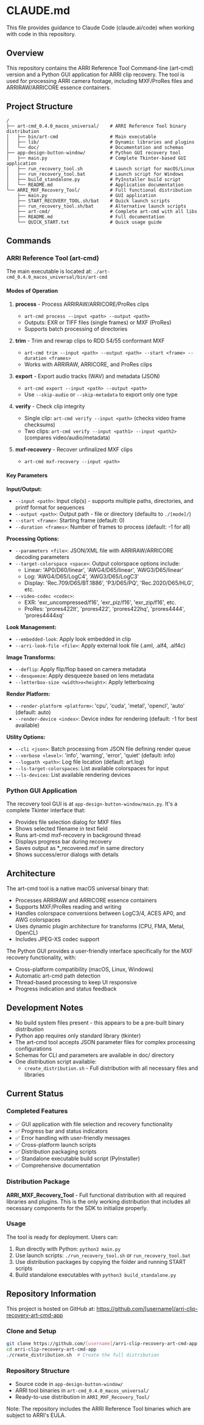 # CLAUDE.md

This file provides guidance to Claude Code (claude.ai/code) when working with code in this repository.

## Overview

This repository contains the ARRI Reference Tool Command-line (art-cmd) version and a Python GUI application for ARRI clip recovery. The tool is used for processing ARRI camera footage, including MXF/ProRes files and ARRIRAW/ARRICORE essence containers.

## Project Structure

```
/
├── art-cmd_0.4.0_macos_universal/    # ARRI Reference Tool binary distribution
│   ├── bin/art-cmd                   # Main executable
│   ├── lib/                          # Dynamic libraries and plugins
│   └── doc/                          # Documentation and schemas
├── app-design-button-window/         # Python GUI recovery tool
│   ├── main.py                       # Complete Tkinter-based GUI application
│   ├── run_recovery_tool.sh          # Launch script for macOS/Linux
│   ├── run_recovery_tool.bat         # Launch script for Windows
│   ├── build_standalone.py           # PyInstaller build script
│   └── README.md                     # Application documentation
└── ARRI_MXF_Recovery_Tool/           # Full functional distribution
    ├── main.py                       # GUI application
    ├── START_RECOVERY_TOOL.sh/bat    # Quick launch scripts
    ├── run_recovery_tool.sh/bat      # Alternative launch scripts
    ├── art-cmd/                      # Complete art-cmd with all libs
    ├── README.md                     # Full documentation
    └── QUICK_START.txt               # Quick usage guide
```

## Commands

### ARRI Reference Tool (art-cmd)

The main executable is located at: `./art-cmd_0.4.0_macos_universal/bin/art-cmd`

#### Modes of Operation

1. **process** - Process ARRIRAW/ARRICORE/ProRes clips
   - `art-cmd process --input <path> --output <path>`
   - Outputs: EXR or TIFF files (single frames) or MXF (ProRes)
   - Supports batch processing of directories

2. **trim** - Trim and rewrap clips to RDD 54/55 conformant MXF
   - `art-cmd trim --input <path> --output <path> --start <frame> --duration <frames>`
   - Works with ARRIRAW, ARRICORE, and ProRes clips

3. **export** - Export audio tracks (WAV) and metadata (JSON)
   - `art-cmd export --input <path> --output <path>`
   - Use `--skip-audio` or `--skip-metadata` to export only one type

4. **verify** - Check clip integrity
   - Single clip: `art-cmd verify --input <path>` (checks video frame checksums)
   - Two clips: `art-cmd verify --input <path1> --input <path2>` (compares video/audio/metadata)

5. **mxf-recovery** - Recover unfinalized MXF clips
   - `art-cmd mxf-recovery --input <path>`

#### Key Parameters

**Input/Output:**
- `--input <path>`: Input clip(s) - supports multiple paths, directories, and printf format for sequences
- `--output <path>`: Output path - file or directory (defaults to `./[mode]/`)
- `--start <frame>`: Starting frame (default: 0)
- `--duration <frames>`: Number of frames to process (default: -1 for all)

**Processing Options:**
- `--parameters <file>`: JSON/XML file with ARRIRAW/ARRICORE decoding parameters
- `--target-colorspace <space>`: Output colorspace options include:
  - Linear: 'AP0/D60/linear', 'AWG4/D65/linear', 'AWG3/D65/linear'
  - Log: 'AWG4/D65/LogC4', 'AWG3/D65/LogC3'
  - Display: 'Rec.709/D65/BT.1886', 'P3/D65/PQ', 'Rec.2020/D65/HLG', etc.
- `--video-codec <codec>`: 
  - EXR: 'exr_uncompressed/f16', 'exr_piz/f16', 'exr_zip/f16', etc.
  - ProRes: 'prores422lt', 'prores422', 'prores422hq', 'prores4444', 'prores4444xq'

**Look Management:**
- `--embedded-look`: Apply look embedded in clip
- `--arri-look-file <file>`: Apply external look file (.aml, .alf4, .alf4c)

**Image Transforms:**
- `--deflip`: Apply flip/flop based on camera metadata
- `--desqueeze`: Apply desqueeze based on lens metadata
- `--letterbox-size <width>x<height>`: Apply letterboxing

**Render Platform:**
- `--render-platform <platform>`: 'cpu', 'cuda', 'metal', 'opencl', 'auto' (default: auto)
- `--render-device <index>`: Device index for rendering (default: -1 for best available)

**Utility Options:**
- `--cli <json>`: Batch processing from JSON file defining render queue
- `--verbose <level>`: 'info', 'warning', 'error', 'quiet' (default: info)
- `--logpath <path>`: Log file location (default: art.log)
- `--ls-target-colorspaces`: List available colorspaces for input
- `--ls-devices`: List available rendering devices

### Python GUI Application

The recovery tool GUI is at `app-design-button-window/main.py`. It's a complete Tkinter interface that:
- Provides file selection dialog for MXF files
- Shows selected filename in text field
- Runs art-cmd mxf-recovery in background thread
- Displays progress bar during recovery
- Saves output as *_recovered.mxf in same directory
- Shows success/error dialogs with details

## Architecture

The art-cmd tool is a native macOS universal binary that:
- Processes ARRIRAW and ARRICORE essence containers
- Supports MXF/ProRes reading and writing
- Handles colorspace conversions between LogC3/4, ACES AP0, and AWG colorspaces
- Uses dynamic plugin architecture for transforms (CPU, FMA, Metal, OpenCL)
- Includes JPEG-XS codec support

The Python GUI provides a user-friendly interface specifically for the MXF recovery functionality, with:
- Cross-platform compatibility (macOS, Linux, Windows)
- Automatic art-cmd path detection
- Thread-based processing to keep UI responsive
- Progress indication and status feedback

## Development Notes

- No build system files present - this appears to be a pre-built binary distribution
- Python app requires only standard library (tkinter)
- The art-cmd tool accepts JSON parameter files for complex processing configurations
- Schemas for CLI and parameters are available in doc/ directory
- One distribution script available:
  - `create_distribution.sh` - Full distribution with all necessary files and libraries

## Current Status

### Completed Features
- ✅ GUI application with file selection and recovery functionality
- ✅ Progress bar and status indicators
- ✅ Error handling with user-friendly messages
- ✅ Cross-platform launch scripts
- ✅ Distribution packaging scripts
- ✅ Standalone executable build script (PyInstaller)
- ✅ Comprehensive documentation

### Distribution Package
**ARRI_MXF_Recovery_Tool** - Full functional distribution with all required libraries and plugins. This is the only working distribution that includes all necessary components for the SDK to initialize properly.

### Usage
The tool is ready for deployment. Users can:
1. Run directly with Python: `python3 main.py`
2. Use launch scripts: `./run_recovery_tool.sh` or `run_recovery_tool.bat`
3. Use distribution packages by copying the folder and running START scripts
4. Build standalone executables with `python3 build_standalone.py`

## Repository Information

This project is hosted on GitHub at: https://github.com/[username]/arri-clip-recovery-art-cmd-app

### Clone and Setup
```bash
git clone https://github.com/[username]/arri-clip-recovery-art-cmd-app.git
cd arri-clip-recovery-art-cmd-app
./create_distribution.sh  # Create the full distribution
```

### Repository Structure
- Source code in `app-design-button-window/`
- ARRI tool binaries in `art-cmd_0.4.0_macos_universal/`
- Ready-to-use distribution in `ARRI_MXF_Recovery_Tool/`

Note: The repository includes the ARRI Reference Tool binaries which are subject to ARRI's EULA.